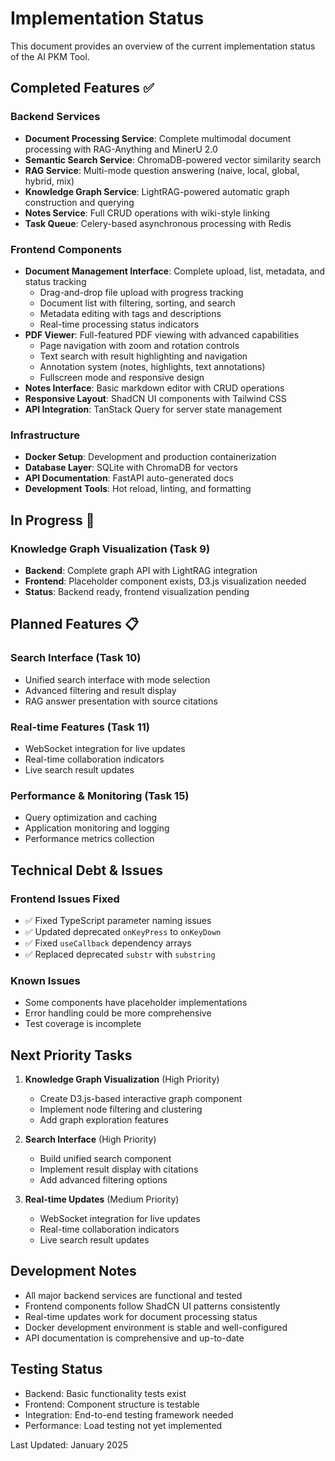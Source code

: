 # Implementation Status

This document provides an overview of the current implementation status of the AI PKM Tool.

## Completed Features ✅

### Backend Services
- **Document Processing Service**: Complete multimodal document processing with RAG-Anything and MinerU 2.0
- **Semantic Search Service**: ChromaDB-powered vector similarity search
- **RAG Service**: Multi-mode question answering (naive, local, global, hybrid, mix)
- **Knowledge Graph Service**: LightRAG-powered automatic graph construction and querying
- **Notes Service**: Full CRUD operations with wiki-style linking
- **Task Queue**: Celery-based asynchronous processing with Redis

### Frontend Components
- **Document Management Interface**: Complete upload, list, metadata, and status tracking
  - Drag-and-drop file upload with progress tracking
  - Document list with filtering, sorting, and search
  - Metadata editing with tags and descriptions
  - Real-time processing status indicators
- **PDF Viewer**: Full-featured PDF viewing with advanced capabilities
  - Page navigation with zoom and rotation controls
  - Text search with result highlighting and navigation
  - Annotation system (notes, highlights, text annotations)
  - Fullscreen mode and responsive design
- **Notes Interface**: Basic markdown editor with CRUD operations
- **Responsive Layout**: ShadCN UI components with Tailwind CSS
- **API Integration**: TanStack Query for server state management

### Infrastructure
- **Docker Setup**: Development and production containerization
- **Database Layer**: SQLite with ChromaDB for vectors
- **API Documentation**: FastAPI auto-generated docs
- **Development Tools**: Hot reload, linting, and formatting

## In Progress 🚧

### Knowledge Graph Visualization (Task 9)
- **Backend**: Complete graph API with LightRAG integration
- **Frontend**: Placeholder component exists, D3.js visualization needed
- **Status**: Backend ready, frontend visualization pending

## Planned Features 📋

### Search Interface (Task 10)
- Unified search interface with mode selection
- Advanced filtering and result display
- RAG answer presentation with source citations

### Real-time Features (Task 11)
- WebSocket integration for live updates
- Real-time collaboration indicators
- Live search result updates

### Performance & Monitoring (Task 15)
- Query optimization and caching
- Application monitoring and logging
- Performance metrics collection

## Technical Debt & Issues

### Frontend Issues Fixed
- ✅ Fixed TypeScript parameter naming issues
- ✅ Updated deprecated `onKeyPress` to `onKeyDown`
- ✅ Fixed `useCallback` dependency arrays
- ✅ Replaced deprecated `substr` with `substring`

### Known Issues
- Some components have placeholder implementations
- Error handling could be more comprehensive
- Test coverage is incomplete

## Next Priority Tasks

1. **Knowledge Graph Visualization** (High Priority)
   - Create D3.js-based interactive graph component
   - Implement node filtering and clustering
   - Add graph exploration features

2. **Search Interface** (High Priority)
   - Build unified search component
   - Implement result display with citations
   - Add advanced filtering options

3. **Real-time Updates** (Medium Priority)
   - WebSocket integration for live updates
   - Real-time collaboration indicators
   - Live search result updates

## Development Notes

- All major backend services are functional and tested
- Frontend components follow ShadCN UI patterns consistently
- Real-time updates work for document processing status
- Docker development environment is stable and well-configured
- API documentation is comprehensive and up-to-date

## Testing Status

- Backend: Basic functionality tests exist
- Frontend: Component structure is testable
- Integration: End-to-end testing framework needed
- Performance: Load testing not yet implemented

Last Updated: January 2025